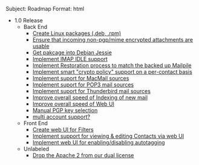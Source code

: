 Subject: Roadmap
Format: html

<ul class="milestones vote-list ">
   <li class="milestone milestone-1_0_release">1.0 Release    <ul class="labels ">
      <li class="label label-back_end">Back End       <ul class="issues ranked-election " data-election="all-1_0_release-back_end-issues">
         <li class="issue label-back_end" data-issue="996"><a href="https://github.com/pagekite/Mailpile/issues/996">Create Linux packages (.deb, .rpm)</a></li>
         <li class="issue label-back_end label-stretch" data-issue="1004"><a href="https://github.com/pagekite/Mailpile/issues/1004">Ensure that incoming non-pgp/mime encrypted attachments are usable</a></li>
         <li class="issue label-back_end label-stretch" data-issue="1000"><a href="https://github.com/pagekite/Mailpile/issues/1000">Get pakcage into Debian Jessie</a></li>
         <li class="issue label-back_end label-stretch" data-issue="1001"><a href="https://github.com/pagekite/Mailpile/issues/1001">Implement IMAP IDLE support</a></li>
         <li class="issue label-back_end label-front_end label-stretch" data-issue="1002"><a href="https://github.com/pagekite/Mailpile/issues/1002">Implement Restoration process to match the backed up Mailpile</a></li>
         <li class="issue label-back_end label-privacy_security" data-issue="487"><a href="https://github.com/pagekite/Mailpile/issues/487">Implement smart "crypto policy" support on a per-contact basis</a></li>
         <li class="issue label-back_end label-front_end" data-issue="993"><a href="https://github.com/pagekite/Mailpile/issues/993">Implement suport for MacMail sources</a></li>
         <li class="issue label-back_end" data-issue="994"><a href="https://github.com/pagekite/Mailpile/issues/994">Implement suport for POP3 mail sources</a></li>
         <li class="issue label-back_end" data-issue="897"><a href="https://github.com/pagekite/Mailpile/issues/897">Implement suport for Thunderbird mail sources</a></li>
         <li class="issue label-back_end" data-issue="997"><a href="https://github.com/pagekite/Mailpile/issues/997">Improve overall speed of Indexing of new mail</a></li>
         <li class="issue label-back_end label-front_end" data-issue="995"><a href="https://github.com/pagekite/Mailpile/issues/995">Improve overall speed of Web UI</a></li>
         <li class="issue label-back_end label-front_end label-stretch" data-issue="967"><a href="https://github.com/pagekite/Mailpile/issues/967">Manual PGP key selection</a></li>
         <li class="issue label-back_end label-front_end label-stretch" data-issue="60"><a href="https://github.com/pagekite/Mailpile/issues/60">multi account support? </a></li>
      </ul></li>
      <li class="label label-front_end">Front End       <ul class="issues ranked-election " data-election="all-1_0_release-front_end-issues">
         <li class="issue label-front_end label-stretch" data-issue="998"><a href="https://github.com/pagekite/Mailpile/issues/998">Create web UI for Filters</a></li>
         <li class="issue label-front_end label-stretch" data-issue="999"><a href="https://github.com/pagekite/Mailpile/issues/999">Implement support for viewing & editing Contacts via web UI</a></li>
         <li class="issue label-front_end label-stretch" data-issue="1003"><a href="https://github.com/pagekite/Mailpile/issues/1003">Implement web UI for enabling/disabling autotagging</a></li>
      </ul></li>
      <li class="label label-unlabeled">Unlabeled       <ul class="issues ranked-election " data-election="all-1_0_release-unlabeled-issues">
         <li class="issue " data-issue="642"><a href="https://github.com/pagekite/Mailpile/issues/642">Drop the Apache 2 from our dual license</a></li>
      </ul></li>
   </ul></li>
</ul>

